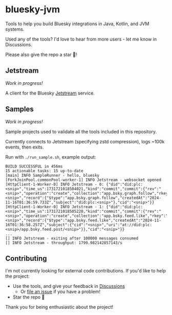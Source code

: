 # bluesky-jvm

Tools to help you build Bluesky integrations in Java, Kotlin, and JVM systems.

Used any of the tools? I'd love to hear from more users - let me know in Discussions.

Please also give the repo a star 🌟️!

## Jetstream

*Work in progress!*

A client for the Bluesky [Jetstream](https://docs.bsky.app/blog/jetstream) service.

## Samples

*Work in progress!*

Sample projects used to validate all the tools included in this repository.

Currently connects to Jetstream (specifying zstd compression), logs ~100k events, then exits.

Run with `./run_sample.sh`, example output:
```
BUILD SUCCESSFUL in 456ms
15 actionable tasks: 15 up-to-date
[main] INFO SampleRunner - hello, bluesky
[ForkJoinPool.commonPool-worker-1] INFO Jetstream - websocket opened
[HttpClient-1-Worker-0] INFO Jetstream - 0: {"did":"did:plc:<snip>","time_us":1731721018504021,"kind":"commit","commit":{"rev":"<snip>","operation":"create","collection":"app.bsky.graph.follow","rkey":"<snip>","record":{"$type":"app.bsky.graph.follow","createdAt":"2024-11-16T01:36:59.733Z","subject":"did:plc:<snip>"},"cid":"<snip>"}}
[HttpClient-1-Worker-0] INFO Jetstream - 1: {"did":"did:plc:<snip>","time_us":1731721018505220,"kind":"commit","commit":{"rev":"<snip>","operation":"create","collection":"app.bsky.feed.like","rkey":"<snip>","record":{"$type":"app.bsky.feed.like","createdAt":"2024-11-16T01:36:58.257Z","subject":{"cid":"<snip>","uri":"at://did:plc:<snip>/app.bsky.feed.post/<snip>"}},"cid":"<snip>"}}
...
[] INFO Jetstream - exiting after 100000 messages consumed
[] INFO Jetstream - throughput: 1799.982142857143/s
```

## Contributing

I'm not currently looking for external code contributions. If you'd like to help the project:

* Use the tools, and give your feedback in [Discussions](https://github.com/lopcode/bluesky-jvm/discussions)
  * Or [file an issue](https://github.com/lopcode/bluesky-jvm/issues) if you have a problem!
* Star the repo 🌟

Thank you for being enthusiastic about the project!